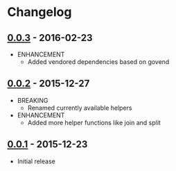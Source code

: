 # Changelog

## [0.0.3](https://github.com/webhippie/templater/releases/tag/v0.0.3) - 2016-02-23

* ENHANCEMENT
  * Added vendored dependencies based on govend

## [0.0.2](https://github.com/webhippie/templater/releases/tag/v0.0.2) - 2015-12-27

* BREAKING
  * Renamed currently available helpers
* ENHANCEMENT
  * Added more helper functions like join and split

## [0.0.1](https://github.com/webhippie/templater/releases/tag/v0.0.1) - 2015-12-23

* Initial release
